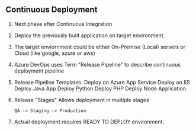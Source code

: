 ## Continuous Deployment

1.  Next phase after Continuous Integration
2.  Deploy the previously built application on target environment.
3.  The target enviornment could be either On-Premise (Local) servers or Cloud (like google, azure or aws)
4.  Azure DevOps uses Term "Release Pipeline" to describe continuous deployment pipeline
5.  Release Pipeline Templates:
        Deploy on Azure App Service
        Deploy on IIS
        Deploy Java App
        Deploy Python
        Deploy PHP
        Deploy Node Application
6.  Release "Stages"
        Allows deployment in multiple stages

        QA -> Staging -> Production
    
7.  Actual deployment requires READY TO DEPLOY environment.
